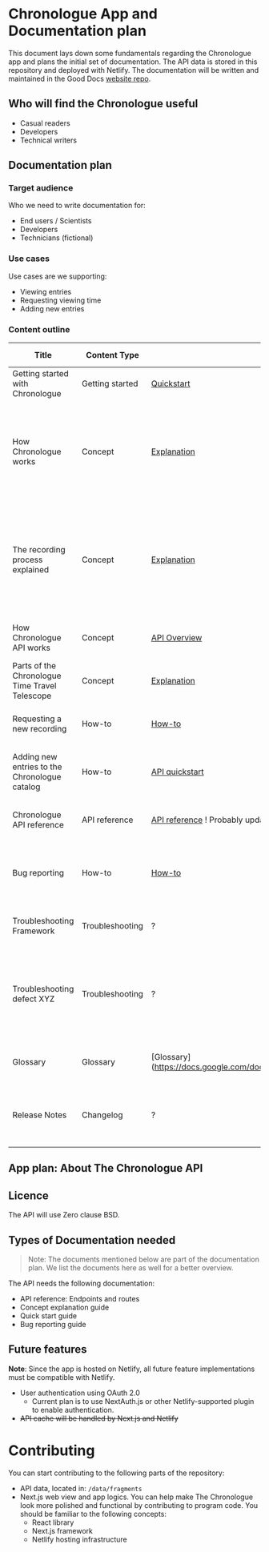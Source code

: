 # Chronologue App and Documentation plan

This document lays down some fundamentals regarding the Chronologue app and plans the initial set of documentation. 
The API data is stored in this repository and deployed with Netlify. 
The documentation will be written and maintained in the Good Docs [website repo](https://github.com/thegooddocsproject/website-hugo). 

## Who will find the Chronologue useful 
- Casual readers
- Developers
- Technical writers


## Documentation plan

### Target audience 

Who we need to write documentation for:
- End users / Scientists
- Developers
- Technicians (fictional)

### Use cases

Use cases are we supporting:
- Viewing entries
- Requesting viewing time
- Adding new entries

### Content outline

|Title   |Content Type   |Tests Template   | Description  | Audience | Assigned to |
|---|---|---|---|---|----|
|Getting started with Chronologue  | Getting started  | [Quickstart](https://github.com/thegooddocsproject/templates/tree/dev/quickstarts)  | Explains how to find an event and view it.  | End users  | Tina
|How Chronologue works  |Concept   | [Explanation](https://github.com/thegooddocsproject/templates/tree/dev/explanation)  | Explains scientific background. [Written down here](https://github.com/thegooddocsproject/chronologue/wiki/Technology-of-the-Chronologue-telescope-explained)  This is a preliminary draft, will evolve with "Parts of the time travel telescope".  | Scientist | Tina (draft), Valeria (review)|
| The recording process explained  |  Concept | [Explanation](https://github.com/thegooddocsproject/templates/tree/dev/explanation)  | Scientist  | Explains who is involved in the decision making process to grant permission to the Chronologue telescope. |  Peter |
|  How Chronologue API works | Concept  | [API Overview](https://github.com/thegooddocsproject/templates/tree/dev/api-overview)  |Explains the architecture of the API on a higher level   | Scientist, Developer  | Valeria|
| Parts of the Chronologue Time Travel Telescope  |  Concept |  [Explanation](https://github.com/thegooddocsproject/templates/tree/dev/explanation)  | Explains the parts that the telescope is made of. | Technicians  |Ricky, Serena for Graphics|
| Requesting a new recording | How-to  | [How-to](https://github.com/thegooddocsproject/templates/tree/dev/how-to) | Explains how to submit a new request for time-travel. |Scientist   |Peter|
| Adding new entries to the Chronologue catalog  | How-to   |  [API quickstart](https://github.com/thegooddocsproject/templates/tree/dev/api-quickstart) |  Explains how a developer uses a POST request to add more information | Developer  |Tina|
| Chronologue API reference  |API reference   |  [API reference](https://github.com/thegooddocsproject/templates/tree/dev/api-reference) ! Probably updated soon | List of all endpoints.  | Developers  |Sakura and Valeria, SME: Ian|
| Bug reporting |How-to  |  [How-to](https://github.com/thegooddocsproject/templates/tree/dev/how-to) | Explains how to report API bugs and other issues with the Chronologue wenbsite.  | Developers  |Tina|
| Troubleshooting Framework  |Troubleshooting   |  ? | General steps to prepare for a troubleshooting task.| Technicians  |Ricky|
| Troubleshooting defect XYZ  |Troubleshooting   |  ? | This would go in greather depth than the general troubleshooting topic. What could we "break" that would need troubleshooting?  | Technicians  |?|
|Glossary   | Glossary  | [Glossary] (https://docs.google.com/document/d/1VpkuP3kCAG454WPwYf_rXbk5fBcnK0wAryKm3yB2kiU/edit) | Explains terminology used in this project  | End users, Scientists, Technicians  |Sakura & Tina|
| Release Notes  | Changelog   |  ? | Describes which features we introduced and why or what features we deprecated  |  Developers |Tina/ Ian|

<!-- 
Column
|   |   |   |   |   |
-->

## App plan: About The Chronologue API

## Licence 
The API will use Zero clause BSD.

## Types of Documentation needed

> Note: The documents mentioned below are part of the documentation plan. We list the documents here as well for a better overview. 

The API needs the following documentation: 
- API reference: Endpoints and routes
- Concept explanation guide
- Quick start guide
- Bug reporting guide

## Future features
**Note**: Since the app is hosted on Netlify, all future feature implementations must be compatible with Netlify. 

- User authentication using OAuth 2.0 
    - Current plan is to use NextAuth.js or other Netlify-supported plugin to enable authentication.
- ~~API cache will be handled by Next.js and Netlify~~ 

# Contributing
You can start contributing to the following parts of the repository: 
- API data, located in: `/data/fragments`
- Next.js web view and app logics. You can help make The Chronologue look more polished and functional by contributing to program code. You should be familiar to the following concepts:
    - React library
    - Next.js framework
    - Netlify hosting infrastructure
